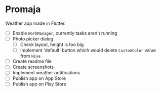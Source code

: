 # Promaja

Weather app made in Flutter.

- [ ] Enable `WorkManager`, currently tasks aren't running
- [ ] Photo picker dialog
    - [ ] Check layout, height is too big
    - [ ] Implement 'default' button which would delete `CustomColor` value from `Hive`
- [ ] Create readme file
- [ ] Create screenshots
- [ ] Implement weather notifications
- [ ] Publish app on App Store
- [ ] Publish app on Play Store
